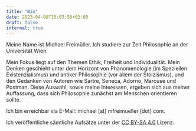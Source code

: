 ```yaml
---
title: "Bio"
date: 2023-04-08T15:03:50+02:00
draft: false
internal: true
---
```


Meine Name ist Michael Freimüller. Ich studiere zur Zeit Philosophie an der Universität Wien.

Mein Fokus liegt auf den Themen Ethik, Freiheit und Individualität. Mein Denken geschieht unter dem Horizont von Phänomenologie (im Speziellen Existenzialismus) und antiker Philosophie (vor allem der Stoizismus), und den Gedanken von Autoren wie Sartre, Seneca, Adorno, Marcuse und Postman. Diese Auswahl, sowie meine Interessen, ergeben sich aus meiner Auffassung, dass sich Philosophie zunächst am Menschen orientieren sollte.

Ich bin erreichbar via E-Mail: michael [at] mfreimueller [dot] com.

Ich veröffentliche sämtliche Aufsätze unter der  [CC BY-SA 4.0](https://creativecommons.org/licenses/by-sa/4.0/) Lizenz.